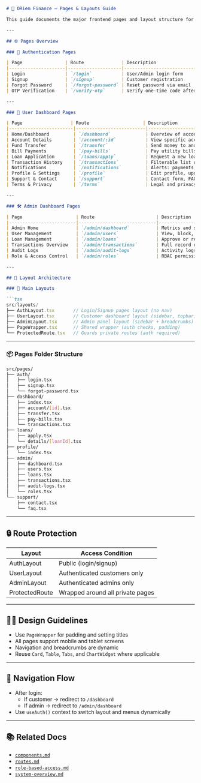 ```markdown
# 🧭 ORiem Finance – Pages & Layouts Guide

This guide documents the major frontend pages and layout structure for the ORiem Finance banking web application. It covers both **User-facing** and **Admin** sections with routing and layout hierarchy.

---

## 🌐 Pages Overview

### 🔐 Authentication Pages

| Page                | Route              | Description                           |
|---------------------|--------------------|---------------------------------------|
| Login               | `/login`           | User/Admin login form                 |
| Signup              | `/signup`          | Customer registration                 |
| Forgot Password     | `/forgot-password` | Reset password via email              |
| OTP Verification    | `/verify-otp`      | Verify one-time code after signup     |

---

### 👤 User Dashboard Pages

| Page                  | Route                    | Description                                 |
|------------------------|--------------------------|---------------------------------------------|
| Home/Dashboard         | `/dashboard`             | Overview of accounts, transactions, loans   |
| Account Details        | `/account/:id`           | View specific account info                  |
| Fund Transfer          | `/transfer`              | Send money to another account               |
| Bill Payments          | `/pay-bills`             | Pay utility bills, add payees               |
| Loan Application       | `/loans/apply`           | Request a new loan                          |
| Transaction History    | `/transactions`          | Filterable list of past transactions        |
| Notifications          | `/notifications`         | Alerts: payments, approvals, messages       |
| Profile & Settings     | `/profile`               | Edit profile, update password               |
| Support & Contact      | `/support`               | Contact form, FAQ, support messages         |
| Terms & Privacy        | `/terms`                 | Legal and privacy policies                  |

---

### 🛠️ Admin Dashboard Pages

| Page                    | Route                       | Description                                |
|-------------------------|-----------------------------|--------------------------------------------|
| Admin Home              | `/admin/dashboard`          | Metrics and system summary                 |
| User Management         | `/admin/users`              | View, block, or manage customer accounts   |
| Loan Management         | `/admin/loans`              | Approve or reject loan requests            |
| Transactions Overview   | `/admin/transactions`       | Full record of all system transactions     |
| Audit Logs              | `/admin/audit-logs`         | Activity logs of users/admin actions       |
| Role & Access Control   | `/admin/roles`              | RBAC permissions for different user types  |

---

## 🧱 Layout Architecture

### 🧭 Main Layouts

```tsx
src/layouts/
├── AuthLayout.tsx       // Login/Signup pages layout (no nav)
├── UserLayout.tsx       // Customer dashboard layout (sidebar, topbar)
├── AdminLayout.tsx      // Admin panel layout (sidebar + breadcrumbs)
├── PageWrapper.tsx      // Shared wrapper (auth checks, padding)
└── ProtectedRoute.tsx   // Guards private routes (auth required)
```

---

### 📦 Pages Folder Structure

```bash
src/pages/
├── auth/
│   ├── login.tsx
│   ├── signup.tsx
│   └── forgot-password.tsx
├── dashboard/
│   ├── index.tsx
│   ├── account/[id].tsx
│   ├── transfer.tsx
│   ├── pay-bills.tsx
│   └── transactions.tsx
├── loans/
│   ├── apply.tsx
│   └── details/[loanId].tsx
├── profile/
│   └── index.tsx
├── admin/
│   ├── dashboard.tsx
│   ├── users.tsx
│   ├── loans.tsx
│   ├── transactions.tsx
│   ├── audit-logs.tsx
│   └── roles.tsx
└── support/
    ├── contact.tsx
    └── faq.tsx
```

---

## 🔒 Route Protection

| Layout         | Access Condition                 |
|----------------|----------------------------------|
| AuthLayout     | Public (login/signup)            |
| UserLayout     | Authenticated customers only     |
| AdminLayout    | Authenticated admins only        |
| ProtectedRoute | Wrapped around all private pages |

---

## 🧑‍🎨 Design Guidelines

- Use `PageWrapper` for padding and setting titles
- All pages support mobile and tablet screens
- Navigation and breadcrumbs are dynamic
- Reuse `Card`, `Table`, `Tabs`, and `ChartWidget` where applicable

---

## 🧭 Navigation Flow

- After login:  
  - If customer → redirect to `/dashboard`  
  - If admin → redirect to `/admin/dashboard`
- Use `useAuth()` context to switch layout and menus dynamically

---

## 📚 Related Docs

- [`components.md`](./components.md)
- [`routes.md`](../backend/routes.md)
- [`role-based-access.md`](../auth/role-based-access.md)
- [`system-overview.md`](../architecture/system-overview.md)

```
